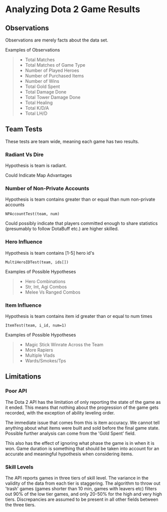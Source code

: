 # Analyzing Dota 2 Game Results

## Observations

Observations are merely facts about the data set.

Examples of Observations

>- Total Matches
>- Total Matches of Game Type
>- Number of Played Heroes
>- Number of Purchased Items
>- Number of Wins
>- Total Gold Spent
>- Total Damage Done
>- Total Tower Damage Done
>- Total Healing
>- Total K/D/A
>- Total LH/D


## Team Tests

These tests are team wide, meaning each game has two results.

### Radiant Vs Dire

Hypothesis is team is radiant.

Could Indicate Map Advantages

### Number of Non-Private Accounts

Hypothesis is team contains greater than or equal than num non-private accounts

    NPAccountTest(team, num)

Could possibly indicate that players committed enough to share statistics
(presumably to follow DotaBuff etc.) are higher skilled.

### Hero Influence

Hypothesis is team contains [1-5] hero id's

    MultiHeroIDTest(team, ids[])

Examples of Possible Hypotheses

>- Hero Combinations
>- Str, Int, Agi Combos
>- Melee Vs Ranged Combos

### Item Influence

Hypothesis is team contains item id greater than or equal to num times

    ItemTest(team, i_id, num=1)

Examples of Possible Hypotheses

>- Magic Stick Winrate Across the Team
>- More Rapiers
>- Multiple Vlads
>- Wards/Smokes/Tps


## Limitations

### Poor API

The Dota 2 API has the limitation of only reporting the state of the game
as it ended. This means that nothing about the progression of the game gets
recorded, with the exception of ability leveling order.

The immediate issue that comes from this is item accuracy. We cannot tell
anything about what items were built and sold before the final game state.
Possible further analysis can come from the 'Gold Spent' field.

This also has the effect of ignoring what phase the game is in when it is won.
Game duration is something that should be taken into account for an accurate
and meaningful hypothesis when considering items.

### Skill Levels

The API reports games in three tiers of skill level. The variance in the
validity of the data from each tier is staggering. The algorithm to throw out
'trash' games (games shorter than 10 min, games with leavers etc) filters out
90% of the low tier games, and only 20-50% for the high and very high tiers.
Discrepancies are assumed to be present in all other fields between the three
tiers.
